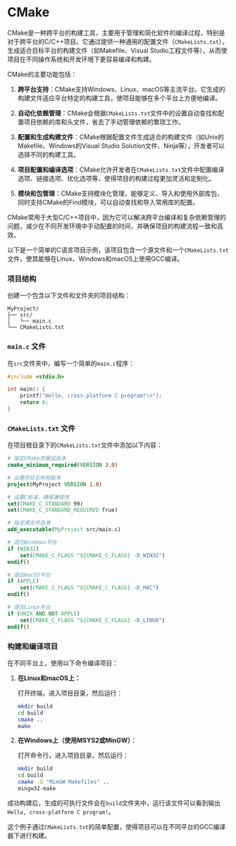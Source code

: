 # CMake

CMake是一种跨平台的构建工具，主要用于管理和简化软件的编译过程，特别是对于跨平台的C/C++项目。它通过提供一种通用的配置文件（`CMakeLists.txt`），生成适合目标平台的构建文件（如Makefile、Visual Studio工程文件等），从而使项目在不同操作系统和开发环境下更容易编译和构建。

CMake的主要功能包括：

1. **跨平台支持**：CMake支持Windows、Linux、macOS等主流平台。它生成的构建文件适应平台特定的构建工具，使项目能够在多个平台上方便地编译。

2. **自动化依赖管理**：CMake会根据`CMakeLists.txt`文件中的设置自动查找和配置项目依赖的库和头文件，省去了手动管理依赖的繁琐工作。

3. **配置和生成构建文件**：CMake根据配置文件生成适合的构建文件（如Unix的Makefile、Windows的Visual Studio Solution文件、Ninja等），开发者可以选择不同的构建工具。

4. **项目配置和编译选项**：CMake允许开发者在`CMakeLists.txt`文件中配置编译选项、链接选项、优化选项等，使得项目的构建过程更加灵活和定制化。

5. **模块和包管理**：CMake支持模块化管理，能够定义、导入和使用外部库包，同时支持CMake的Find模块，可以自动查找和导入常用库的配置。

CMake常用于大型C/C++项目中，因为它可以解决跨平台编译和复杂依赖管理的问题，减少在不同开发环境中手动配置的时间，并确保项目的构建流程一致和高效。

以下是一个简单的C语言项目示例，该项目包含一个源文件和一个`CMakeLists.txt`文件，使其能够在Linux、Windows和macOS上使用GCC编译。

### 项目结构

创建一个包含以下文件和文件夹的项目结构：

```text
MyProject/
├── src/
│   └── main.c
└── CMakeLists.txt
```

### `main.c` 文件

在`src`文件夹中，编写一个简单的`main.c`程序：

```c
#include <stdio.h>

int main() {
    printf("Hello, cross-platform C program!\n");
    return 0;
}
```

### `CMakeLists.txt` 文件

在项目根目录下的`CMakeLists.txt`文件中添加以下内容：

```cmake
# 指定CMake的最低版本
cmake_minimum_required(VERSION 3.0)

# 设置项目名称和版本
project(MyProject VERSION 1.0)

# 设置C标准，确保兼容性
set(CMAKE_C_STANDARD 99)
set(CMAKE_C_STANDARD_REQUIRED True)

# 指定源文件目录
add_executable(MyProject src/main.c)

# 适应Windows平台
if (WIN32)
    set(CMAKE_C_FLAGS "${CMAKE_C_FLAGS} -D_WIN32")
endif()

# 适应macOS平台
if (APPLE)
    set(CMAKE_C_FLAGS "${CMAKE_C_FLAGS} -D_MAC")
endif()

# 适应Linux平台
if (UNIX AND NOT APPLE)
    set(CMAKE_C_FLAGS "${CMAKE_C_FLAGS} -D_LINUX")
endif()
```

### 构建和编译项目

在不同平台上，使用以下命令编译项目：

1. **在Linux和macOS上：**

   打开终端，进入项目目录，然后运行：

   ```bash
   mkdir build
   cd build
   cmake ..
   make
   ```

2. **在Windows上（使用MSYS2或MinGW）**：

   打开命令行，进入项目目录，然后运行：

   ```bash
   mkdir build
   cd build
   cmake -G "MinGW Makefiles" ..
   mingw32-make
   ```

成功构建后，生成的可执行文件会在`build`文件夹中，运行该文件可以看到输出`Hello, cross-platform C program!`。

这个例子通过`CMakeLists.txt`的简单配置，使得项目可以在不同平台的GCC编译器下进行构建。
